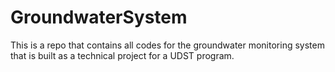 # GroundwaterSystem
This is a repo that contains all codes for the groundwater monitoring system that is built as a technical project for a UDST program.
